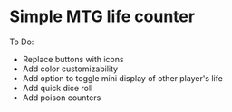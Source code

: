 # Simple MTG life counter

To Do:
- Replace buttons with icons
- Add color customizability
- Add option to toggle mini display of other player's life
- Add quick dice roll
- Add poison counters
